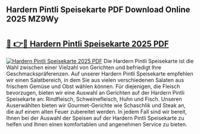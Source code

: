 ## Hardern Pintli Speisekarte PDF Download Online 2025 MZ9Wy

# <h2><a href="http://gc5s5v6.nevu.top/?p=Hardern+Pintli+Speisekarte">🔗 👉🔴 Hardern Pintli Speisekarte 2025 PDF</a></h2>

[![Hardern Pintli Speisekarte 2025 PDF](https://i.imgur.com/dBaPXMq.png)](http://gc5s5v6.nevu.top/?p=Hardern+Pintli+Speisekarte)
Die Hardern Pintli Speisekarte ist die Wahl zwischen einer Vielzahl von Gerichten und befriedigt Ihre Geschmackspräferenzen. Auf unserer Hardern Pintli Speisekarte empfehlen wir einen Salatbereich, in dem Sie aus vielen verschiedenen Salaten aus frischem Gemüse und Obst wählen können. Für diejenigen, die Fleisch bevorzugen, bieten wir eine Auswahl an Gerichten auf der Hardern Pintli Speisekarte an: Rindfleisch, Schweinefleisch, Huhn und Fisch. Unseren Auserwählten bieten wir Gourmet-Gerichte wie Schaschlik und Steak an, die auf einem alten Feuer zubereitet werden. In jedem Fall sind wir bereit, Ihnen bei der Auswahl der Speisen auf der Hardern Pintli Speisekarte zu helfen und Ihnen einen komfortablen und angenehmen Service zu bieten.
